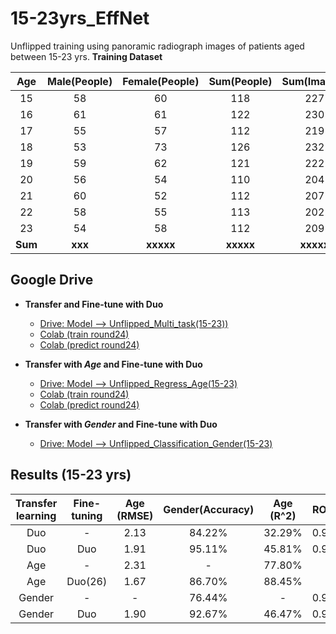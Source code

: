 # 15-23yrs_EffNet
Unflipped training using panoramic radiograph images of patients aged between 15-23 yrs.
**Training Dataset**

|  Age  | Male(People)  | Female(People)  | Sum(People)  |  Sum(Images) |
|:-----:|:-------------:|:---------------:|:------------:|:------------:|
|  15   |      58       |       60        |      118     |      227     |
|  16   |      61       |       61        |      122     |      230     |
|  17   |      55       |       57        |      112     |      219     |
|  18   |      53       |       73        |      126     |      232     |
|  19   |      59       |       62        |      121     |      222     |
|  20   |      56       |       54        |      110     |      204     |
|  21   |      60       |       52        |      112     |      207     |
|  22   |      58       |       55        |      113     |      202     |
|  23   |      54       |       58        |      112     |      209     |
|**Sum**|    **xxx**    |    **xxxxx**    |   **xxxxx**  |   **xxxxx**  |

## Google Drive
* **Transfer and Fine-tune with Duo**
  * [Drive: Model --> Unflipped_Multi_task(15-23))](https://drive.google.com/drive/u/0/folders/1_hdKLDWBX_E0QvL7J44P0DTG6xRfCxjW)
  * [Colab (train round24)](https://colab.research.google.com/drive/1cGdcc2TG4UnFWl8vpL8IIaQ4D_BI_YqA?usp=sharing)
  * [Colab (predict round24)](https://colab.research.google.com/drive/1GrPRzo9qlIRBH-3XHlfztdwYy_yjGOgW?usp=sharing)

* **Transfer with *Age* and Fine-tune with Duo**
  * [Drive: Model --> Unflipped_Regress_Age(15-23)]()
  * [Colab (train round24)]()
  * [Colab (predict round24)]()

* **Transfer with *Gender* and Fine-tune with Duo**
  * [Drive: Model --> Unflipped_Classification_Gender(15-23)](https://drive.google.com/drive/u/0/folders/1gSnNTp_DwS-gacctGDKAy0MGtKOMxsEk)


## Results (15-23 yrs)
|  Transfer learning  | Fine-tuning  | Age (RMSE)  | Gender(Accuracy)  |  Age (R^2) |   ROC  | Epochs |
| :------------------:|:------------:|:-----------:|:-----------------:|:----------:|:------:|:------:|
|         Duo         |      -       |     2.13    |      84.22%       |   32.29%   |  0.95  |  4,000 |
|         Duo         |      Duo     |     1.91    |      95.11%       |   45.81%   |  0.99  |  3,250 |
|         Age         |      -       |     2.31    |        -          |   77.80%   |  |3,250 |
|         Age         |   Duo(26)    |     1.67    |      86.70%       |   88.45%   |  |3,250 |
|        Gender       |      -       |      -      |      76.44%       |     -      |  0.92  | 2,250 |
|        Gender       |     Duo      |     1.90    |      92.67%       |   46.47%   |   0.98  |4,250 |

